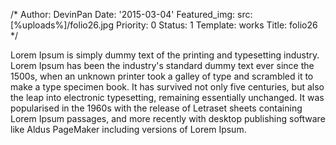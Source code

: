 /*
Author: DevinPan
Date: '2015-03-04'
Featured_img:
  src: [%uploads%]/folio26.jpg
Priority: 0
Status: 1
Template: works
Title: folio26
*/
<p>Lorem Ipsum is simply dummy text of the printing and typesetting industry. Lorem Ipsum has been the industry's standard dummy text ever since the 1500s, when an unknown printer took a galley of type and scrambled it to make a type specimen book. It has survived not only five centuries, but also the leap into electronic typesetting, remaining essentially unchanged. It was popularised in the 1960s with the release of Letraset sheets containing Lorem Ipsum passages, and more recently with desktop publishing software like Aldus PageMaker including versions of Lorem Ipsum.</p>